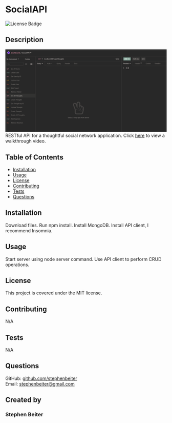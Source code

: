 # SocialAPI
![License Badge](https://img.shields.io/badge/license-MIT-green)
## Description
![SocialAPI](./utils/readme.PNG)
RESTful API for a thoughtful social network application. Click [here](https://drive.google.com/file/d/1TzL3r5aEa2DAWIN5KF6k__M77lBP_O8x/view) to view a walkthrough video.
## Table of Contents
* [Installation](#Installation)
* [Usage](#Usage)
* [License](#License)
* [Contributing](#Contributing)
* [Tests](#Tests)
* [Questions](#Questions)
## Installation
Download files.  Run npm install. Install MongoDB. Install API client, I recommend Insomnia.
## Usage
Start server using node server command. Use API client to perform CRUD operations.
## License
This project is covered under the MIT license.
## Contributing
N/A
## Tests
N/A
## Questions
GitHub: [github.com/stephenbeiter](http://github.com/stephenbeiter)  
Email: [stephenbeiter@gmail.com](mailto:stephenbeiter@gmail.com)
## Created by
### Stephen Beiter
